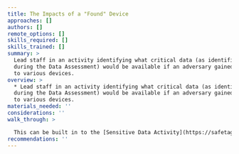 ```yaml
---
title: The Impacts of a "Found" Device
approaches: []
authors: []
remote_options: []
skills_required: []
skills_trained: []
summary: >
  Lead staff in an activity identifying what critical data (as identified in
  during the Data Assessment) would be available if an adversary gained access
  to various devices.
overview: >
  * Lead staff in an activity identifying what critical data (as identified in
  during the Data Assessment) would be available if an adversary gained access
  to various devices.
materials_needed: ''
considerations: ''
walk_through: >

  This can be built in to the [Sensitive Data Activity](https://safetag.org/activities/sensitive_data).
recommendations: ''
---
```



